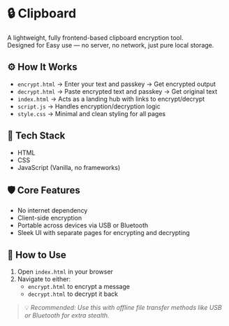 # 🔒 Clipboard

A lightweight, fully frontend-based clipboard encryption tool.  
Designed for Easy use — no server, no network, just pure local storage.

## ⚙️ How It Works

- `encrypt.html` → Enter your text and passkey → Get encrypted output  
- `decrypt.html` → Paste encrypted text and passkey → Get original text  
- `index.html` → Acts as a landing hub with links to encrypt/decrypt  
- `script.js` → Handles encryption/decryption logic  
- `style.css` → Minimal and clean styling for all pages  

## 🧾 Tech Stack
- HTML
- CSS
- JavaScript (Vanilla, no frameworks)

## 🛡️ Core Features
- No internet dependency
- Client-side encryption
- Portable across devices via USB or Bluetooth
- Sleek UI with separate pages for encrypting and decrypting

## 🚀 How to Use

1. Open `index.html` in your browser  
2. Navigate to either:
   - `encrypt.html` to encrypt a message
   - `decrypt.html` to decrypt it back

> 💡 *Recommended: Use this with offline file transfer methods like USB or Bluetooth for extra stealth.*




